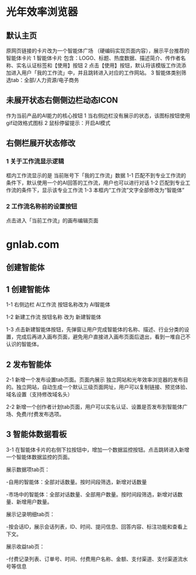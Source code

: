 # 光年效率浏览器

## 默认主页

原网页链接的卡片改为一个智能体广场 （硬编码实现页面内容），展示平台推荐的智能体卡片
1 智能体卡片 包含：LOGO、标题、热度数据、描述简介、传作者名称、实名认证标签和【使用】按钮
2 点击【使用】按钮，默认将该模版工作流添加进入用户「我的工作流」中，并且跳转进入对应的工作网站。
3 智能体类别筛选tab：全部/人力资源/电子商务

## 未展开状态右侧侧边栏动态ICON

作为当前产品的AI能力的核心按钮
1 当右侧边栏没有展示的状态，该图标按钮使用gif动效格式图标
2 鼠标停留提示：开启AI模式

## 右侧栏展开状态修改

### 1 关于工作流显示逻辑

框内工作流显示的是 当前账号下「我的工作流」数据
1-1 匹配不到专业工作流的条件下，默认使用一个的AI回答的工作流，用户也可以进行对话
1-2 匹配到专业工作流的条件下，显示该专业工作流
1-3 本框内“工作流”文字全部修改为“智能体”

### 2 工作流名称前的设置按钮

点击进入「当前工作流」的画布编辑页面


# gnlab.com

## 创建智能体

## 1 创建智能体

1-1 右侧边栏 AI工作流  按钮名称改为  AI智能体

1-2 新建工作流 按钮名称 改为 新建智能体

1-3 点击新建智能体按钮，先弹窗让用户完成智能体的名称、描述、行业分类的设置，完成后再进入画布页面，避免用户直接进入画布页面后退出，看到一堆自己不认识的智能体。

## 2 发布智能体

2-1 新增一个发布设置tab页面。页面内展示 独立网站和光年效率浏览器的发布目的。独立网站，自动生成一个默认三级页面网址，用户可以复制链接、预览体验、域名设置（支持修改域名头）

2-2 新增一个创作者计划tab页面，用户可以实名认证、设置是否发布到智能体广场、免费/付费发布选项。

## 3 智能体数据看板

3-1 在智能体卡片的右侧下拉按钮中，增加一个数据监控按钮。点击跳转进入新增一个智能体数据监控的页面。

展示数据项tab页：

-自用的智能体：全部对话数量。按时间段筛选，新增对话数量

-市场中的智能体：全部对话数量、全部用户数量。按时间段筛选，新增对话数量、新增用户数量。

展示记录明细tab页：

-按会话ID，展示会话列表，ID、时间、提问信息、回答内容、标注功能和查看上下文。

展示收益tab页：

-付费记录列表、订单号、时间、付费用户名称、金额、支付渠道、支付渠道流水号等信息
